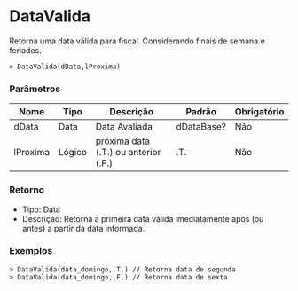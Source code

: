 
# DataValida

Retorna uma data válida para fiscal. Considerando finais de semana e feriados.

    > DataValida(dData,lProxima)

### Parâmetros

| Nome       | Tipo   | Descrição | Padrão | Obrigatório |
| ---------- | ------ | --------- | ------ | ----------- |
| dData      | Data   | Data Avaliada | dDataBase? | Não |
| lProxima   | Lógico | próxima data (.T.) ou anterior (.F.) | .T. | Não |



### Retorno
 * Tipo: Data
 * Descrição: Retorna a primeira data válida imediatamente após (ou antes) a partir da data informada.

### Exemplos

    > DataValida(data_domingo,.T.) // Retorna data de segunda
    > DataValida(data_domingo,.F.) // Retorna data de sexta
